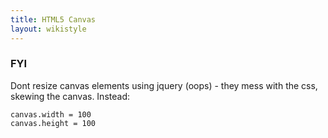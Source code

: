 ```yaml
---
title: HTML5 Canvas
layout: wikistyle
---
```


### FYI

Dont resize canvas elements using jquery (oops) - they mess with the
css, skewing the canvas. Instead:

    canvas.width = 100
    canvas.height = 100

